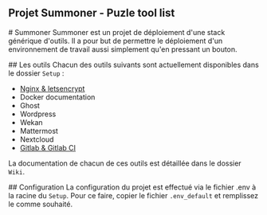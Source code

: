Projet Summoner - Puzle tool list
---

# Summoner
Summoner est un projet de déploiement d'une stack générique d'outils. Il a pour but de permettre le déploiement d'un environnement de travail aussi simplement qu'en pressant un bouton.

## Les outils
Chacun des outils suivants sont actuellement disponibles dans le dossier `Setup` :
* [Nginx & letsencrypt](https://gitlab.com/puzle-project/Summoner/blob/master/Wiki/NginxContainer.md)
* Docker documentation
* Ghost
* Wordpress
* Wekan
* Mattermost
* Nextcloud
* [Gitlab & Gitlab CI](https://gitlab.com/puzle-project/Summoner/blob/master/Wiki/GitlabContainer.md)

La documentation de chacun de ces outils est détaillée dans le dossier `Wiki`.

## Configuration
La configuration du projet est effectué via le fichier .env à la racine du `Setup`. Pour ce faire, copier le fichier `.env_default` et remplissez le comme souhaité.
